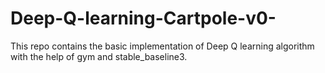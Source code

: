 # Deep-Q-learning-Cartpole-v0-
This repo contains the basic implementation of Deep Q learning algorithm with the help of gym and stable_baseline3.
